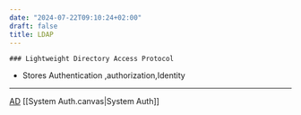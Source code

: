 ```yaml
---
date: "2024-07-22T09:10:24+02:00"
draft: false
title: LDAP
---
```


    ### Lightweight Directory Access Protocol

-   Stores Authentication ,authorization,Identity

------------------------------------------------------------------------

[AD](/AD) \[\[System Auth.canvas\|System Auth\]\]
